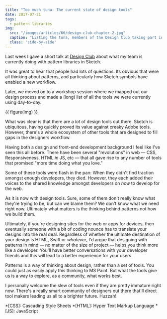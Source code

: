 ```yaml
---
title: "Too much tuna: The current state of design tools"
date: 2017-07-31
tags:
  - pattern libraries
img:
  src: "/images/articles/66/design-club-chapter-2.jpg"
  caption: "Listing the tuna, members of the Design Club taking part in the workshop"
  class: 'side-by-side'
---
```


Last week I gave a short talk at [Design Club](https://www.meetup.com/Design-Club/) about what my team is currently doing with pattern libraries in Sketch.

It was great to hear that people had lots of questions. Its obvious that were all thinking about patterns, and particularly how Sketch symbols have enabled a new workflow.

Later, we moved on to a workshop session where we mapped out our design process and made a (long) list of all the tools we were currently using day-to-day.

{{ figure(img) }}

What was clear is that there are a _lot_ of design tools out there. Sketch is ubiquitous, having quickly proved its value against creaky Adobe tools. However, there's a whole ecosystem of other tools that are designed to fill gaps in the designers workflow.

Having both a design and front-end development background I feel like I've seen this all before. There have been several "revolutions" in web — CSS, Responsiveness, HTML _in_ JS, etc —  that all gave rise to any number of tools that promised "more time doing what you love."

Some of these tools were flash in the pan: When they didn't find traction amongst enough developers, they died. However, they each added their voices to the shared knowledge amongst developers on _how_ to develop for the web. 

As it is now with design tools. Sure, some of them don't really know what they're trying to be, but can we blame them? We don't know what we need right now. Ultimately what matters is the thinking behind patterns not how we build them.

Ultimately, if you're designing sites for the web or apps for devices, then eventually someone with a bit of coding nounce has to translate your designs into the real deal. Regardless of whether the ultimate destination of your design is HTML, Swift or *whatever*, I'd argue that designing with patterns in mind — no matter of the size of project — helps you think more like a developer. You'll have better conversations with your developer friends and this will lead to a better experience for your users.

Patterns is a way of thinking about design, rather than a set of tools. You could just as easily apply this thinking to MS Paint. But what the tools give us is a way to explore, as a community, what works best. 

I personally welcome the slew of tools even if they are pretty immature right now. There's a really smart community of designers out there that'll direct tool makers leading us all to a brighter future. Huzzah! 

*[CSS]: Cascading Style Sheets
*[HTML]: Hyper Text Markup Language
*[JS]: JavaScript